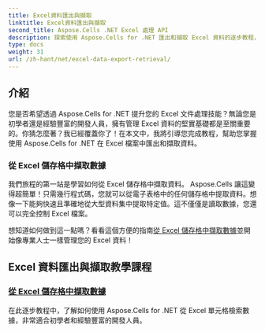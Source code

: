 ```yaml
---
title: Excel資料匯出與擷取
linktitle: Excel資料匯出與擷取
second_title: Aspose.Cells .NET Excel 處理 API
description: 探索使用 Aspose.Cells for .NET 匯出和擷取 Excel 資料的逐步教程，非常適合任何技能水平的開發人員。
type: docs
weight: 31
url: /zh-hant/net/excel-data-export-retrieval/
---
```

## 介紹

您是否希望透過 Aspose.Cells for .NET 提升您的 Excel 文件處理技能？無論您是初學者還是經驗豐富的開發人員，擁有管理 Excel 資料的堅實基礎都是至關重要的。你猜怎麼著？我已經覆蓋你了！在本文中，我將引導您完成教程，幫助您掌握使用 Aspose.Cells for .NET 在 Excel 檔案中匯出和擷取資料。

### 從 Excel 儲存格中擷取數據

我們旅程的第一站是學習如何從 Excel 儲存格中擷取資料。 Aspose.Cells 讓這變得超簡單！只需幾行程式碼，您就可以從電子表格中的任何儲存格中提取資料。想像一下能夠快速且準確地從大型資料集中提取特定值。這不僅僅是讀取數據，您還可以完全控制 Excel 檔案。

想知道如何做到這一點嗎？看看這個方便的指南[從 Excel 儲存格中擷取數據](./retrieve-data-from-cells-in-excel/)並開始像專業人士一樣管理您的 Excel 資料！

## Excel 資料匯出與擷取教學課程
### [從 Excel 儲存格中擷取數據](./retrieve-data-from-cells-in-excel/)
在此逐步教程中，了解如何使用 Aspose.Cells for .NET 從 Excel 單元格檢索數據，非常適合初學者和經驗豐富的開發人員。